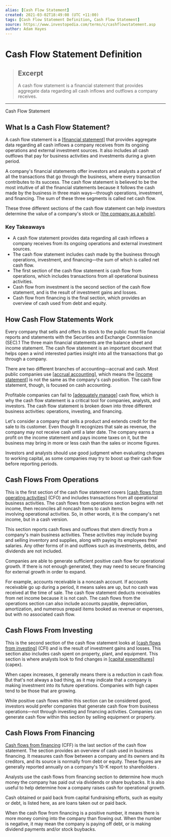 ```yaml
---
alias: [Cash Flow Statement]
created: 2021-03-02T18:49:08 (UTC +11:00)
tags: [Cash Flow Statement Definition, Cash Flow Statement]
source: https://www.investopedia.com/terms/c/cashflowstatement.asp
author: Adam Hayes
---
```


# Cash Flow Statement Definition

> ## Excerpt
> A cash flow statement is a financial statement that provides aggregate data regarding all cash inflows and outflows a company receives.

---

Cash Flow Statement
## What Is a Cash Flow Statement?

A cash flow statement is a [[financial statement]](https://www.investopedia.com/terms/f/financial-statements.asp) that provides aggregate data regarding all cash inflows a company receives from its ongoing operations and external investment sources. It also includes all cash outflows that pay for business activities and investments during a given period. 

A company's financial statements offer investors and analysts a portrait of all the transactions that go through the business, where every transaction contributes to its success. The cash flow statement is believed to be the most intuitive of all the financial statements because it follows the cash made by the business in three main ways—through operations, investment, and financing. The sum of these three segments is called net cash flow.

These three different sections of the cash flow statement can help investors determine the value of a company's stock or [[the company as a whole]](https://www.investopedia.com/terms/f/financialperformance.asp).

### Key Takeaways

-   A cash flow statement provides data regarding all cash inflows a company receives from its ongoing operations and external investment sources.
-   The cash flow statement includes cash made by the business through operations, investment, and financing—the sum of which is called net cash flow.
-   The first section of the cash flow statement is cash flow from operations, which includes transactions from all operational business activities. 
-   Cash flow from investment is the second section of the cash flow statement, and is the result of investment gains and losses. 
-   Cash flow from financing is the final section, which provides an overview of cash used from debt and equity.

## How Cash Flow Statements Work

Every company that sells and offers its stock to the public must file financial reports and statements with the Securities and Exchange Commission (SEC).1 The three main financial statements are the balance sheet and income statement. The cash flow statement is an important document that helps open a wind interested parties insight into all the transactions that go through a company.

There are two different branches of accounting—accrual and cash. Most public companies use [[accrual accounting]](https://www.investopedia.com/terms/a/accrualaccounting.asp), which means the [[income statement]](https://www.investopedia.com/terms/i/incomestatement.asp) is not the same as the company's cash position. The cash flow statement, though, is focused on cash accounting.

Profitable companies can fail to [[adequately manage]](https://www.investopedia.com/articles/personal-finance/061215/10-ways-improve-cash-flow.asp) cash flow, which is why the cash flow statement is a critical tool for companies, analysts, and investors. The cash flow statement is broken down into three different business activities: operations, investing, and financing.

Let's consider a company that sells a product and extends credit for the sale to its customer. Even though It recognizes that sale as revenue, the company may not receive cash until a later date. The company earns a profit on the income statement and pays income taxes on it, but the business may bring in more or less cash than the sales or income figures.

Investors and analysts should use good judgment when evaluating changes to working capital, as some companies may try to boost up their cash flow before reporting periods.

## Cash Flows From Operations

This is the first section of the cash flow statement covers [[cash flows from operating activities]](https://www.investopedia.com/terms/c/cash-flow-from-operating-activities.asp) (CFO) and includes transactions from all operational business activities. The cash flows from operations section begins with net income, then reconciles all noncash items to cash items involving operational activities. So, in other words, it is the company's net income, but in a cash version.

This section reports cash flows and outflows that stem directly from a company's main business activities. These activities may include buying and selling inventory and supplies, along with paying its employees their salaries. Any other forms of in and outflows such as investments, debts, and dividends are not included.

Companies are able to generate sufficient positive cash flow for operational growth. If there is not enough generated, they may need to secure financing for external growth in order to expand.

For example, accounts receivable is a noncash account. If accounts receivable go up during a period, it means sales are up, but no cash was received at the time of sale. The cash flow statement deducts receivables from net income because it is not cash. The cash flows from the operations section can also include accounts payable, depreciation, amortization, and numerous prepaid items booked as revenue or expenses, but with no associated cash flow.

## Cash Flows From Investing

This is the second section of the cash flow statement looks at [[cash flows from investing]](https://www.investopedia.com/terms/c/cashflowfinvestingactivities.asp) (CFI) and is the result of investment gains and losses. This section also includes cash spent on property, plant, and equipment. This section is where analysts look to find changes in [[capital expenditures]](https://www.investopedia.com/terms/c/capitalexpenditure.asp) (capex).

When capex increases, it generally means there is a reduction in cash flow. But that's not always a bad thing, as it may indicate that a company is making investment into its future operations. Companies with high capex tend to be those that are growing.

While positive cash flows within this section can be considered good, investors would prefer companies that generate cash flow from business operations—not through investing and financing activities. Companies can generate cash flow within this section by selling equipment or property. 

## Cash Flows From Financing

[Cash flows from financing](https://www.investopedia.com/terms/c/cashflowfromfinancing.asp) (CFF) is the last section of the cash flow statement. The section provides an overview of cash used in business financing. It measures cash flow between a company and its owners and its creditors, and its source is normally from debt or equity. These figures are generally reported annually on a company's 10-K report to shareholders .

Analysts use the cash flows from financing section to determine how much money the company has paid out via dividends or share buybacks. It is also useful to help determine how a company raises cash for operational growth.

Cash obtained or paid back from capital fundraising efforts, such as equity or debt, is listed here, as are loans taken out or paid back. 

When the cash flow from financing is a positive number, it means there is more money coming into the company than flowing out. When the number is negative, it may mean the company is paying off debt, or is making dividend payments and/or stock buybacks.
